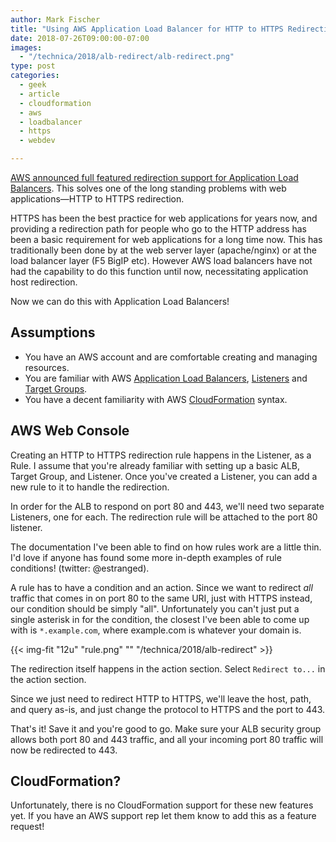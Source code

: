 ```yaml
---
author: Mark Fischer
title: "Using AWS Application Load Balancer for HTTP to HTTPS Redirection"
date: 2018-07-26T09:00:00-07:00
images:
  - "/technica/2018/alb-redirect/alb-redirect.png"
type: post
categories:
  - geek
  - article
  - cloudformation
  - aws
  - loadbalancer
  - https
  - webdev

---
```




[AWS announced full featured redirection support for Application Load Balancers][announcement]. This solves one of the long standing problems with web applications—HTTP to HTTPS redirection.

<!--more-->

[announcement]: https://aws.amazon.com/about-aws/whats-new/2018/07/elastic-load-balancing-announces-support-for-redirects-and-fixed-responses-for-application-load-balancer/

HTTPS has been the best practice for web applications for years now, and providing a redirection path for people who go to the HTTP address has been a basic requirement for web applications for a long time now. This has traditionally been done by at the web server layer (apache/nginx) or at the load balancer layer (F5 BigIP etc). However AWS load balancers have not had the capability to do this function until now, necessitating application host redirection.

Now we can do this with Application Load Balancers!

## Assumptions

* You have an AWS account and are comfortable creating and managing resources.
* You are familiar with AWS [Application Load Balancers][alb], [Listeners][listeners] and [Target Groups][tgs].
* You have a decent familiarity with AWS [CloudFormation][] syntax.

[alb]: https://docs.aws.amazon.com/elasticloadbalancing/latest/application/introduction.html
[listeners]: https://docs.aws.amazon.com/elasticloadbalancing/latest/application/load-balancer-listeners.html
[tgs]: https://docs.aws.amazon.com/elasticloadbalancing/latest/application/load-balancer-target-groups.html
[CloudFormation]: https://docs.aws.amazon.com/AWSCloudFormation/latest/UserGuide/Welcome.html

## AWS Web Console

Creating an HTTP to HTTPS redirection rule happens in the Listener, as a Rule. I assume that you're already familiar with setting up a basic ALB, Target Group, and Listener. Once you've created a Listener, you can add a new rule to it to handle the redirection.

In order for the ALB to respond on port 80 and 443, we'll need two separate Listeners, one for each. The redirection rule will be attached to the port 80 listener.

The documentation I've been able to find on how rules work are a little thin. I'd love if anyone has found some more in-depth examples of rule conditions! (twitter: @estranged). 

A rule has to have a condition and an action. Since we want to redirect *all* traffic that comes in on port 80 to the same URI, just with HTTPS instead, our condition should be simply "all". Unfortunately you can't just put a single asterisk in for the condition, the closest I've been able to come up with is `*.example.com`, where example.com is whatever your domain is.

{{< img-fit
    "12u" "rule.png" ""
    "/technica/2018/alb-redirect" >}}

The redirection itself happens in the action section. Select `Redirect to...` in the action section.

Since we just need to redirect HTTP to HTTPS, we'll leave the host, path, and query as-is, and just change the protocol to HTTPS and the port to 443.

That's it! Save it and you're good to go. Make sure your ALB security group allows both port 80 and 443 traffic, and all your incoming port 80 traffic will now be redirected to 443.

## CloudFormation?

Unfortunately, there is no CloudFormation support for these new features yet. If you have an AWS support rep let them know to add this as a feature request!




